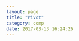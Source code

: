 ```yaml
---
layout: page
title: "Pivot"
category: comp
date: 2017-03-13 16:24:26
---
```


<div id="root"></div>
<script src="../lib/Common.js"></script>
<script src="../lib/Pivot.js"></script>